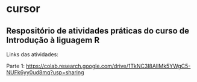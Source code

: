 # cursor
## Respositório de atividades práticas do curso de Introdução à liguagem R

Links das atividades:

Parte 1: https://colab.research.google.com/drive/1TkNC3l8AlIMk5YWgC5-NUFk6yy0ud8mq?usp=sharing
